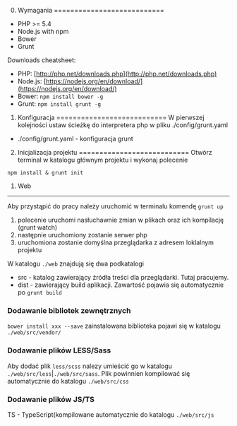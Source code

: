 0. Wymagania
===========================
* PHP >= 5.4
* Node.js with npm
* Bower
* Grunt

Downloads cheatsheet:
	
* PHP: [http://php.net/downloads.php](http://php.net/downloads.php)
* Node.js: [https://nodejs.org/en/download/](https://nodejs.org/en/download/)
* Bower: `npm install bower -g`
* Grunt: `npm install grunt -g`
	
1. Konfiguracja
===========================
W pierwszej kolejności ustaw ścieżkę do interpretera php w pliku ./config/grunt.yaml

* ./config/grunt.yaml - konfiguracja grunt

2. Inicjalizacja projektu
===========================
Otwórz terminal w katalogu głównym projektu i wykonaj polecenie

`npm install & grunt init`

1. Web
-------------------------
Aby przystąpić do pracy należy uruchomić w terminalu komendę `grunt up`

1. polecenie uruchomi nasłuchawnie zmian w plikach oraz ich kompilację (grunt watch)
2. następnie uruchomiony zostanie serwer php
3. uruchomiona zostanie domyślna przeglądarka z adresem loklalnym projektu

W katalogu `./web` znajdują się dwa podkatalogi

* src - katalog zawierający źródła treści dla przeglądarki. Tutaj pracujemy.
* dist - zawierający build aplikacji. Zawartość pojawia się automatycznie po `grunt build`
	
### Dodawanie bibliotek zewnętrznych
`bower install xxx --save`
zainstalowana biblioteka pojawi się w katalogu `./web/src/vendor/`

### Dodawanie plików LESS/Sass
Aby dodać plik `less/scss` nalezy umieścić go w katalogu `./web/src/less`|`./web/src/sass`. Plik powinnien kompilować się automatycznie do katalogu `./web/src/css`

### Dodawanie plików JS/TS
TS - TypeScript(kompilowane automatycznie do katalogu `./web/src/js`
